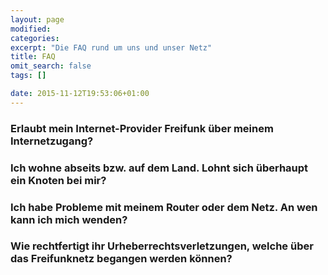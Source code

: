 ```yaml
---
layout: page
modified:
categories:
excerpt: "Die FAQ rund um uns und unser Netz"
title: FAQ
omit_search: false
tags: []

date: 2015-11-12T19:53:06+01:00
---
```


### Erlaubt mein Internet-Provider Freifunk über meinem Internetzugang?

Einige Anbieter von DSL-Flatrates verbieten die Mehrplatznutzung in ihren AGBs. Uns sind allerdings bisher keine Beschwerden von Providern bekannt.

### Ich wohne abseits bzw. auf dem Land. Lohnt sich überhaupt ein Knoten bei mir?

Der Aufbau eines Freifunkknotens lohnt sich immer. Wir haben schon häufig festgestellt das Freifunkrouter, bei denen nicht mit einer starken Nutzung gerechnet wurde, sich sehr gut entwickelt haben. Nur durch neue Router kann sich die Freifunkidee entfalten. Jeder stellt doch letztlich gerne seinem Besuch einen unkomplizierten Internetzugang zur Verfügung. Bei dem Zugang zu einem Freifunkknoten muss weder der WLAN Schlüssel ausgetauscht werden, noch eine Registrierung erfolgen. Das private WLAN kann natürlich parallel betrieben werden.

### Ich habe Probleme mit meinem Router oder dem Netz. An wen kann ich mich wenden?

Du kannst eine E-Mail an support @ freifunk-westerwald.de schreiben.

### Wie rechtfertigt ihr Urheberrechtsverletzungen, welche über das Freifunknetz begangen werden können?

Gar nicht. Wir sind nicht davon angetan, wenn Freifunk für kriminelle Zwecke missbraucht wird. Allerdings ist es, wie mit so vielen Dingen im Leben, etwas das für gute Sachen genutzt werden kann, kann ebenso auch für schlechte Sachen genutzt werden. Es erscheint weit hergeholt, dass man beispielsweise scharfe Messer verbieten würde, weil man damit Menschen schädigen kann. Würden wir alle Technologien verbieten, mit denen man einem Menschen Schaden zufügen könnte, wären wir immer noch am Anfang der Steinzeit. Wir stehen für eine freie und ungehinderte Verbreitung von Wissen und Ressourcen. Wir möchten Technologien nicht für gesellschaftliche Probleme verantwortlich machen.

<style>
    h3 {
        position: relative;
        cursor: pointer;
    }
    h3 > i {
        position: absolute;
        top: calc(50% - 15px);
        left: -33px;
    }
    h3 + p {
        display: none;
    }
    h3.active + p {
        display: block;
    }
</style>
<script>
    document.addEventListener( "DOMContentLoaded", function( event ) {
        // HACK: iterate over elements
        Array.prototype.forEach.call(document.getElementsByTagName( "h3"), ( function( headline ){
            var icon = document.createElement( "i" );
            icon.className = "fa fa-plus-circle";
            headline.appendChild( icon );

            headline.addEventListener("mousedown", function() {
                var active = !!this.className;
                this.className = active ? "" : "active";
                icon.className = active ? "fa fa-plus-circle" : "fa fa-minus-circle";
            });
        }));
    });
</script>
